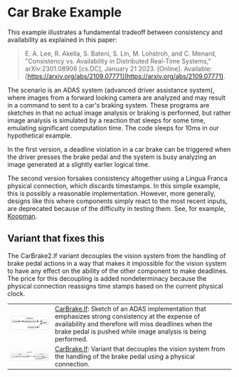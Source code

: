 # Car Brake Example

This example illustrates a fundamental tradeoff between consistency and availability as explained in this paper:

> E. A. Lee, R. Akella, S. Bateni, S. Lin, M. Lohstroh, and C. Menard, "Consistency vs. Availability in Distributed Real-Time Systems," arXiv:2301.08906 [cs.DC], January 21 2023. [Online]. Available: [https://arxiv.org/abs/2109.07771](https://arxiv.org/abs/2109.07771).

The scenario is an ADAS system (advanced driver assistance system), where images from a forward looking camera are analyzed and may result in a command to sent to a car's braking system.
These programs are sketches in that no actual image analysis or braking is performed, but rather image analysis is simulated by a reaction that sleeps for some time, emulating significant computation time.
The code sleeps for 10ms in our hypothetical example.

In the first version, a deadline violation in a car brake can be triggered when the driver presses the brake pedal and the system is busy analyzing an image generated at a slightly earlier logical time.

The second version forsakes consistency altogether using a Lingua Franca physical connection, which discards timestamps. In this simple example, this is possibly a reasonable implementation. However, more generally, designs like this where components simply react to the most recent inputs, are deprecated because of the difficulty in testing them. See, for example, [Koopman](https://betterembsw.blogspot.com/2014/09/a-case-study-of-toyota-unintended.html).

## Variant that fixes this

The CarBrake2.lf variant decouples the vision system from the handling of brake pedal actions
in a way that makes it impossible for the vision system to have any effect on the ability of the other component
to make deadlines. The price for this decoupling is added nondeterminacy because the physical connection
reassigns time stamps based on the current physical clock.

<table>
<tr>
<td> <img src="img/CarBrake.png" alt="CarBrake" width="400">
<td> <a href="CarBrake.lf">CarBrake.lf</a>: Sketch of an ADAS implementation that emphasizes strong consistency at the expense of availability and therefore will miss deadlines when the brake pedal is pushed while image analysis is being performed.</td>
</tr>
<tr>
<td> <img src="img/CarBrake2.png" alt="CarBrake2" width="400">
<td> <a href="CarBrake2.lf">CarBrake.lf</a>: Variant that decouples the vision system from the handling of the brake pedal using a physical connection.</td>
</tr>
</table>